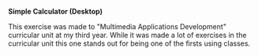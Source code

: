 **Simple Calculator (Desktop)**

This exercise was made to "Multimedia Applications Development" curricular unit at my third year. While it was made a lot of exercises in the curricular unit this one stands out for being one of the firsts using classes.